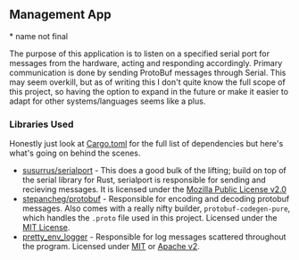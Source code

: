 ## Management App

\* name not final

The purpose of this application is to listen on a specified serial port for messages from the hardware, acting and responding accordingly. Primary communication is done by sending ProtoBuf messages through Serial. This may seem overkill, but as of writing this I don't quite know the full scope of this project, so having the option to expand in the future or make it easier to adapt for other systems/languages seems like a plus. 

### Libraries Used
Honestly just look at [Cargo.toml](Cargo.toml) for the full list of dependencies but here's what's going on behind the scenes.

- [susurrus/serialport](https://crates.io/crates/serialport) - This does a good bulk of the lifting; build on top of the serial library for Rust, serialport is responsible for sending and recieving messages. It is licensed under the [Mozilla Public License v2.0](https://www.mozilla.org/en-US/MPL/2.0/)
- [stepancheg/protobuf](https://github.com/stepancheg/rust-protobuf/) - Responsible for encoding and decoding protobuf messages. Also comes with a really nifty builder, `protobuf-codegen-pure`, which handles the `.proto` file used in this project. Licensed under the [MIT License](https://github.com/stepancheg/rust-protobuf/blob/master/LICENSE.txt).
- [pretty_env_logger](https://crates.io/crates/pretty_env_logger) - Responsible for log messages scattered throughout the program. Licensed under [MIT](https://github.com/seanmonstar/pretty-env-logger/blob/master/LICENSE-MIT) or [Apache v2](https://github.com/seanmonstar/pretty-env-logger/blob/master/LICENSE-APACHE).